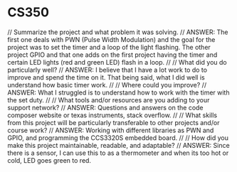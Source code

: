 # CS350
// Summarize the project and what problem it was solving.
// ANSWER: The first one deals with PWN (Pulse Width Modulation) and the goal for the project was to set the timer and a loop of the light flashing. The other project GPIO and that one adds on the first project having the timer and certain LED lights (red and green LED) flash in a loop. 
//
// What did you do particularly well?
// ANSWER: I believe that I have a lot work to do to improve and spend the time on it. That being said, what I did well is understand how basic timer work.
//
// Where could you improve?
// ANSWER: What I struggled is to understand how to work with the timer with the set duty. 
//
// What tools and/or resources are you adding to your support network?
// ANSWER: Questions and answers on the code composer website or texas instruments, stack overflow.
//
// What skills from this project will be particularly transferable to other projects and/or course work?
// ANSWER: Working with different libraries as PWN and GPIO, and programming the CCS3320S embedded board. 
//
// How did you make this project maintainable, readable, and adaptable?
// ANSWER: Since there is a sensor, I can use this to as a thermometer and when its too hot or cold, LED goes green to red. 
